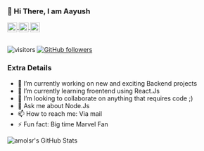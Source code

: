 ### 👋 Hi There, I am Aayush

<a href="https://www.linkedin.com/in/amolsr/">
  <img align="center" alt="Amol's LinkedIn" width="22px" src="https://cdn.jsdelivr.net/npm/simple-icons@v3/icons/linkedin.svg" />
</a>
<a href="https://medium.com/@amol.saini567">
  <img align="center" alt="Amol's Medium" width="22px" src="https://cdn.jsdelivr.net/npm/simple-icons@v3/icons/medium.svg" />
</a>
<a href="amol.saini567@gmail.com">
  <img align="center" alt="Amol's Gmail" width="22px" src="https://cdn.jsdelivr.net/npm/simple-icons@v3/icons/gmail.svg" />
</a>
</br>
</br>

![visitors](https://visitor-badge.laobi.icu/badge?page_id=amolsr.amolsr)
[![GitHub followers](https://img.shields.io/github/followers/amolsr.svg?style=social&label=Follow)](https://github.com/amolsr?tab=followers)

### Extra Details
- 🔭 I’m currently working on new and exciting Backend projects
- 🌱 I’m currently learning froentend using React.Js
- 👯 I’m looking to collaborate on anything that requires code ;)
- 💬 Ask me about Node.Js
- 📫 How to reach me: Via mail
- ⚡ Fun fact: Big time Marvel Fan

![amolsr's GitHub Stats](https://github-readme-stats.vercel.app/api?username=amolsr&hide=[%22issues%22,%22contribs%22]&show_icons=true&title_color=fff&icon_color=79ff97&text_color=9f9f9f&bg_color=151515)

